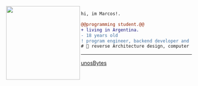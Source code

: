 <img align="left" height="200" src="https://media.giphy.com/media/ao9DUiTKH60XS/giphy.gif"/>

```diff
hi, im Marcos!.

@@programming student.@@
+ living in Argentina.
- 18 years old
! program engineer, backend developer and shitposter
# 📖 reverse Architecture design, computer science
```
------
[unosBytes](https://github.com/unosBytes)
